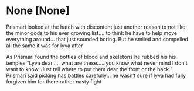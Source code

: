 # None [None]
Prismari looked at the hatch with discontent just another reason to not like the minor gods to his ever growing list.... to think he have to help move everything around... that just sounded boring. But he smiled and compelled all the same it was for lyva after 

As Prismari found the bottles of blood and skeletons he rubbed his his temples “Lyva dear..... what are these......you know what never mind I don’t want to know. Just tell where to put them dear the front or the back.” Prismari said picking has battles carefully... he wasn’t sure if lyva had fully forgiven him for there rather nasty fight
